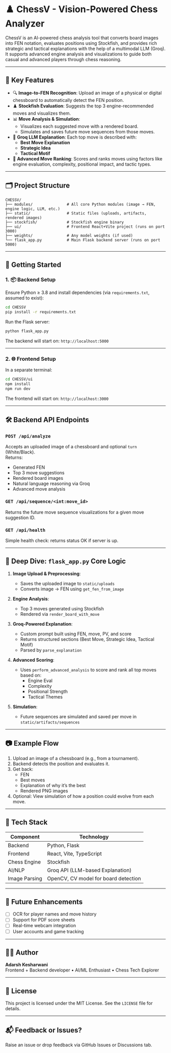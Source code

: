 # ♟️ ChessV - Vision-Powered Chess Analyzer

ChessV is an AI-powered chess analysis tool that converts board images into FEN notation, evaluates positions using Stockfish, and provides rich strategic and tactical explanations with the help of a multimodal LLM (Groq). It supports advanced engine analysis and visualizations to guide both casual and advanced players through chess reasoning.

---

## 🧠 Key Features

- 🔍 **Image-to-FEN Recognition**: Upload an image of a physical or digital chessboard to automatically detect the FEN position.
- ♟️ **Stockfish Evaluation**: Suggests the top 3 engine-recommended moves and visualizes them.
- 📊 **Move Analysis & Simulation**:
  - Visualizes each suggested move with a rendered board.
  - Simulates and saves future move sequences from those moves.
- 🧠 **Groq LLM Explanation**: Each top move is described with:
  - **Best Move Explanation**
  - **Strategic Idea**
  - **Tactical Motif**
- 🧮 **Advanced Move Ranking**: Scores and ranks moves using factors like engine evaluation, complexity, positional impact, and tactic types.

---

## 🗂️ Project Structure

```
CHESSV/
├── modules/               # All core Python modules (image → FEN, engine logic, LLM, etc.)
├── static/                # Static files (uploads, artifacts, rendered images)
├── stockfish/             # Stockfish engine binary
├── ui/                    # Frontend React+Vite project (runs on port 3000)
├── weights/               # Any model weights (if used)
└── flask_app.py           # Main Flask backend server (runs on port 5000)
```

---

## 🚀 Getting Started

### 1. 📦 Backend Setup

Ensure Python ≥ 3.8 and install dependencies (via `requirements.txt`, assumed to exist):

```bash
cd CHESSV
pip install -r requirements.txt
```

Run the Flask server:

```bash
python flask_app.py
```

The backend will start on: `http://localhost:5000`

---

### 2. 🌐 Frontend Setup

In a separate terminal:

```bash
cd CHESSV/ui
npm install
npm run dev
```

The frontend will start on: `http://localhost:3000`

---

## 🛠️ Backend API Endpoints

### `POST /api/analyze`
Accepts an uploaded image of a chessboard and optional `turn` (White/Black).  
Returns:
- Generated FEN
- Top 3 move suggestions
- Rendered board images
- Natural language reasoning via Groq
- Advanced move analysis

### `GET /api/sequence/<int:move_id>`
Returns the future move sequence visualizations for a given move suggestion ID.

### `GET /api/health`
Simple health check: returns status OK if server is up.

---

## 🔬 Deep Dive: `flask_app.py` Core Logic

1. **Image Upload & Preprocessing**:
   - Saves the uploaded image to `static/uploads`
   - Converts image → FEN using `get_fen_from_image`

2. **Engine Analysis**:
   - Top 3 moves generated using Stockfish
   - Rendered via `render_board_with_move`

3. **Groq-Powered Explanation**:
   - Custom prompt built using FEN, move, PV, and score
   - Returns structured sections (Best Move, Strategic Idea, Tactical Motif)
   - Parsed by `parse_explanation`

4. **Advanced Scoring**:
   - Uses `perform_advanced_analysis` to score and rank all top moves based on:
     - Engine Eval
     - Complexity
     - Positional Strength
     - Tactical Themes

5. **Simulation**:
   - Future sequences are simulated and saved per move in `static/artifacts/sequences`

---

## 📷 Example Flow

1. Upload an image of a chessboard (e.g., from a tournament).
2. Backend detects the position and evaluates it.
3. Get back:
   - FEN
   - Best moves
   - Explanation of why it’s the best
   - Rendered PNG images
4. Optional: View simulation of how a position could evolve from each move.

---

## 🧩 Tech Stack

| Component   | Technology          |
|-------------|---------------------|
| Backend     | Python, Flask       |
| Frontend    | React, Vite, TypeScript |
| Chess Engine| Stockfish           |
| AI/NLP      | Groq API (LLM-based Explanation) |
| Image Parsing | OpenCV, CV model for board detection |

---

## 🧠 Future Enhancements

- [ ] OCR for player names and move history
- [ ] Support for PDF score sheets
- [ ] Real-time webcam integration
- [ ] User accounts and game tracking

---

## 👨‍💻 Author

**Adarsh Kesharwani**  
Frontend + Backend developer • AI/ML Enthusiast • Chess Tech Explorer

---

## 📄 License

This project is licensed under the MIT License. See the `LICENSE` file for details.

---

## 📬 Feedback or Issues?

Raise an issue or drop feedback via GitHub Issues or Discussions tab.
